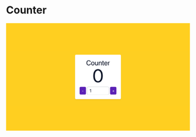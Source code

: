 
# Counter




![App Screenshot](https://raw.githubusercontent.com/mechapear/counter-mini-project/main/og.png)

